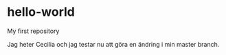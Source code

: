 # hello-world
My first repository

Jag heter Cecilia och jag testar nu att göra en ändring i min master branch. 
